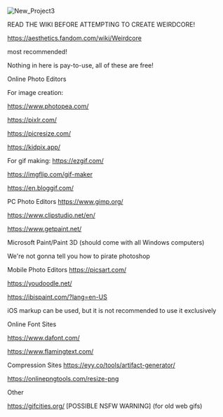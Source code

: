 ![New_Project3](https://user-images.githubusercontent.com/90217469/193434306-654ad1df-bfda-436f-9e8b-626b5016b436.gif)

READ THE WIKI BEFORE ATTEMPTING TO CREATE WEIRDCORE!

https://aesthetics.fandom.com/wiki/Weirdcore


most recommended!

Nothing in here is pay-to-use, all of these are free!

Online Photo Editors


For image creation:

https://www.photopea.com/

https://pixlr.com/

https://picresize.com/

https://kidpix.app/


For gif making:
https://ezgif.com/

https://imgflip.com/gif-maker

https://en.bloggif.com/ 


PC Photo Editors
https://www.gimp.org/

https://www.clipstudio.net/en/

https://www.getpaint.net/

Microsoft Paint/Paint 3D (should come with all Windows computers)

We're not gonna tell you how to pirate photoshop


Mobile Photo Editors
https://picsart.com/

https://youdoodle.net/

https://ibispaint.com/?lang=en-US

iOS markup can be used, but it is not recommended to use it exclusively


Online Font Sites

https://www.dafont.com/

https://www.flamingtext.com/


Compression Sites
https://eyy.co/tools/artifact-generator/

https://onlinepngtools.com/resize-png


Other

https://gifcities.org/ [POSSIBLE NSFW WARNING] (for old web gifs)
